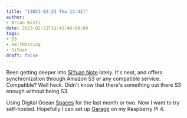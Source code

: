 ```yaml
---
title: "[2023-02-23 Thu 13:42]"
author:
- Brian Wisti
date: 2023-02-23T13:42:40-08:00
tags:
- S3
- SelfHosting
- SiYuan
draft: false
---
```

Been getting deeper into [SiYuan Note][siyuan] lately.
It's neat, and offers synchronization through Amazon S3 or any compatible service.
Compatible?
Well heck.
Didn't know that there's something out there S3 enough without being S3.

Using Digital Ocean [Spaces][do-spaces] for the last month or two.
Now I want to try self-hosted.
Hopefully I can set up [Garage][garage] on my Raspberry Pi 4.

[do-spaces]: https://www.digitalocean.com/products/spaces
[siyuan]: https://b3log.org/siyuan
[garage]: https://garagehq.deuxfleurs.fr
